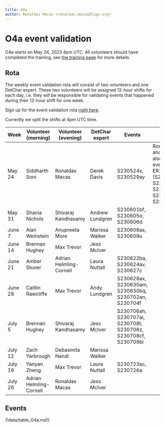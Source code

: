 ```yaml
---
title: O4a
author: Ronaldas Macas <ronaldas.macas@ligo.org>
---
```


# O4a event validation

O4a starts on May 24, 2023 4pm UTC. All volunteers should have completed the training, see [the training page](training.md) for more details.

## Rota

The weekly event validation rota will consist of two volunteers and one DetChar expert. These two volunteers will be assigned 12-hour shifts for each day, i.e. they will be responsible for validating events that happened during their 12-hour shift for one week.

Sign up for the event validation rota [right here](https://docs.google.com/document/d/1KG7r8cv---d1DZ6uqUmnudz8fZ_eBrCXiIMq8UDTfXA/edit#).

Currently we split the shifts at 4pm UTC time.

| Week        | Volunteer (morning)     | Volunteer (evening) | DetChar expert | Events | Notes |
|-------------|-------------------------|---------------------|----------------|--------|-------|
| May 24      | Siddharth Soni          | Ronaldas Macas          | Derek Davis    | S230524x, S230529ay | Ronaldas and Sidd also validate events from ER15 (S230502m, S230518h, S230520ae, S230522a, S230522n) |
| May 31      | Shania Nichols          | Shivaraj Kandhasamy     | Andrew Lundgren| S230601bf, S230605o, S230606d |       |
| June 7      | Alan Weinstein          | Anupreeta More          | Marissa Walker | S230608as, S230609u |       |
| June 14     | Brennan Hughey          | Max Trevor              | Jess McIver    |        |       |
| June 21     | Amber Stuver            | Adrian Helmling-Cornell | Laura Nuttall  | S230622ba, S230624av, S230627c |       |
| June 28     | Caitlin Rawcliffe       | Max Trevor              | Andy Lundgren  | S230628ax, S230630am, S230630bq, S230702an, S230704f |       |
| July 5      | Brennan Hughey          | Shivaraj Kandhasamy     | Jess McIver    | S230706ah, S230707ai, S230708t, S230708z, S230708cf, S230709bi |       |
| July 12     | Zach Yarbrough          | Debasmita Nandi         | Marissa Walker |        |       |
| July 19     | Yanyan Zheng            | Max Trevor              | Laura Nuttall  | S230723ac, S230726a |       |
| July 26     | Adrian Helmling-Cornell | Ronaldas Macas          | Jess McIver    |        |       |
 
## Events

{!data/table_O4a.md!}
